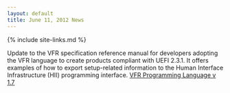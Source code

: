 ```yaml
---
layout: default
title: June 11, 2012 News
---
```

{% include site-links.md %}

Update to the VFR specification reference manual for developers adopting the VFR language to create products compliant with UEFI 2.3.1. It offers examples of how to export setup-related information to the Human Interface Infrastructure (HII) programming interface. 
[VFR Programming Language v 1.7](https://sourceforge.net/projects/edk2/files/Specifications/VFR_V1.7.pdf/download)
